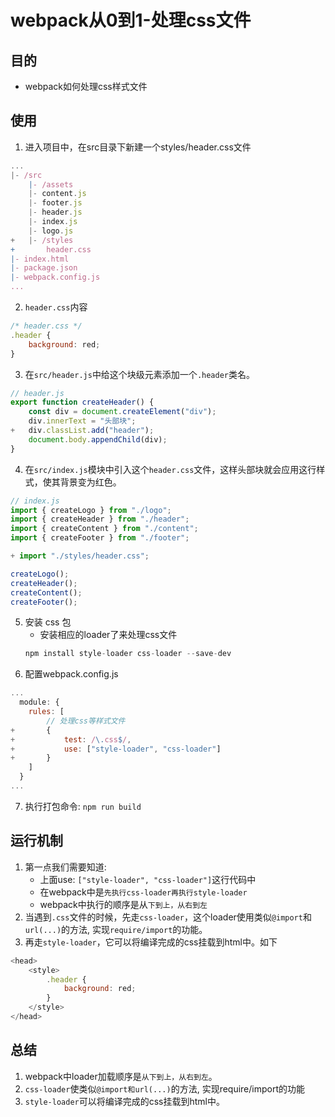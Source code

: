 
# webpack从0到1-处理css文件

## 目的
* webpack如何处理css样式文件


## 使用
1. 进入项目中，在src目录下新建一个styles/header.css文件
```js
...
|- /src
    |- /assets
    |- content.js
    |- footer.js
    |- header.js
    |- index.js
    |- logo.js
+   |- /styles
+       header.css
|- index.html
|- package.json
|- webpack.config.js
...  
```
2. `header.css`内容
```js
/* header.css */
.header {
    background: red;
}
```
3. 在`src/header.js`中给这个块级元素添加一个`.header`类名。
```js
// header.js
export function createHeader() {
    const div = document.createElement("div");
    div.innerText = "头部块";
+   div.classList.add("header");
    document.body.appendChild(div);
}
```
4. 在`src/index.js`模块中引入这个`header.css`文件，这样头部块就会应用这行样式，使其背景变为红色。
```js
// index.js
import { createLogo } from "./logo";
import { createHeader } from "./header";
import { createContent } from "./content";
import { createFooter } from "./footer";

+ import "./styles/header.css";

createLogo();
createHeader();
createContent();
createFooter();
```
5. 安装 css 包
    * 安装相应的loader了来处理css文件
    ```js
    npm install style-loader css-loader --save-dev 
    ```
6. 配置webpack.config.js
```js
...
  module: {
    rules: [
        // 处理css等样式文件
+       {
+           test: /\.css$/,
+           use: ["style-loader", "css-loader"]
+       }
    ]
  }
...
```
7. 执行打包命令: `npm run build`


## 运行机制
1. 第一点我们需要知道:
    * 上面use: `["style-loader", "css-loader"]`这行代码中
    * 在webpack中是`先执行css-loader再执行style-loader`
    * webpack中执行的顺序是从`下到上，从右到左`
2. 当遇到`.css`文件的时候，先走`css-loader`，这个loader使用类似`@import`和`url(...)`的方法, 实现`require/import`的功能。
3. 再走`style-loader`，它可以将编译完成的css挂载到html中。如下
```js
<head>
    <style>
        .header {
            background: red;
        }
    </style>
</head>
```


## 总结
1. webpack中loader加载顺序是`从下到上，从右到左`。
2. `css-loader`使类似`@import和url(...)`的方法, 实现require/import的功能
3. `style-loader`可以将编译完成的css挂载到html中。
